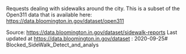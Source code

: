 Requests dealing with sidewalks around the city. This is a subset of the Open311 data that is available here: 
https://data.bloomington.in.gov/dataset/open311

Source: https://data.bloomington.in.gov/dataset/sidewalk-reports
Last updated at https://data.bloomington.in.gov/dataset : 2020-09-25# Blocked_SideWalk_Detect_and_analys
